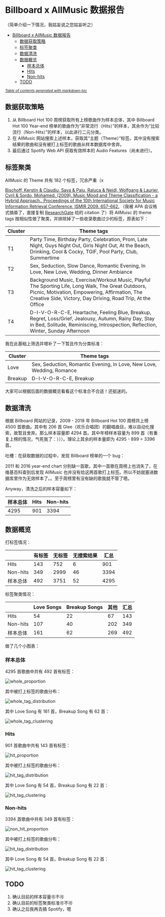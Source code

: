 # Billboard x AllMusic 数据报告

（简单介绍一下情况，我姑妄说之您姑妄听之）

- [Billboard x AllMusic 数据报告](#billboard-x-allmusic-数据报告)
  * [数据获取策略](#数据获取策略)
  * [标签聚类](#标签聚类)
  * [数据清洗](#数据清洗)
  * [数据概览](#数据概览)
    + [样本总体](#样本总体)
    + [Hits](#hits)
    + [Non-hits](#non-hits)
  * [TODO](#todo)

<small><i><a href='http://ecotrust-canada.github.io/markdown-toc/'>Table of contents generated with markdown-toc</a></i></small>


## 数据获取策略

1. 从 Billboard Hot 100 周榜获取所有上榜歌曲作为样本总体，其中 Billboard Hot 100 Year-end 榜单的歌曲作为“非常流行（Hits）”的样本，其余作为“比较流行（Non-Hits）”的样本，以此进行二元分类。
2. 在 AllMusic 网站搜索上述样本，获取其“主题（Theme）”标签。其中没有搜索结果的歌曲和没有被打上标签的歌曲从样本数据库中舍弃。
3. 最后通过 Spotify Web API 获取有效样本的 Audio Features（尚未进行）。

## 标签聚类

AllMusic 的 Theme 共有 182 个标签，冗余严重（x 

[Bischoff, Kerstin & Claudiu, Sava & Paiu, Raluca & Nejdl, Wolfgang & Laurier, Cyril & Sordo, Mohamed. (2009). Music Mood and Theme Classification - a Hybrid Approach.. Proceedings of the 10th International Society for Music Information Retrieval Conference, ISMIR 2009. 657-662.](http://citeseerx.ist.psu.edu/viewdoc/download?doi=10.1.1.182.937&rep=rep1&type=pdf) （我被 APA 会议格式搞昏了，直接复制 [ResearchGate](https://www.researchgate.net/publication/220723819_Music_Mood_and_Theme_Classification_-_a_Hybrid_Approach) 给的 citation 了）将 AllMuisc 的 theme tags 按相似性做了聚类，并排除掉了一些收录歌曲过少的标签，原表如下：

| Cluster | Theme tags                                                   |
| ------- | ------------------------------------------------------------ |
| T1      | Party Time, Birthday Party, Celebration, Prom, Late Night, Guys Night Out, Girls Night Out, At the Beach, Drinking, Cool & Cocky, TGIF, Pool Party, Club, Summertime |
| T2      | Sex, Seduction, Slow Dance, Romantic Evening, In Love, New Love, Wedding, Dinner Ambiance |
| T3      | Background Music, Exercise/Workout Music, Playful  The Sporting Life, Long Walk, The Great Outdoors, Picnic, Motivation, Empowering, Affirmation, The Creative Side, Victory, Day Driving, Road Trip, At the Office |
| T4      | D-I-V-O-R-C-E, Heartache, Feeling Blue, Breakup, Regret, Loss/Grief, Jealousy, Autumn, Rainy Day, Stay in Bed, Solitude, Reminiscing, Introspection, Reflection, Winter, Sunday Afternoon |

我在此基础上筛选并增补了一下暂且作为分类标准：

<!--
目前采取的标签聚类标准：
-->

| Cluster | Theme tags                                                   |
| ------- | ------------------------------------------------------------ |
| Love    | Sex, Seduction, Romantic Evening, In Love, New Love, Wedding, Romance |
| Breakup | D-I-V-O-R-C-E, Breakup                                       |

大家可以根据后面的数据概览看看这个标准合不合适！还挺迷的。
## 数据清洗

根据 Billboard 网站的记录，2009 - 2018 年 Billboard Hot 100 周榜共上榜 4500 首歌曲。其中有 206 首 Glee（欢乐合唱团）的翻唱曲目，难以自动化搜索，故暂且舍弃。那么样本容量即 4294 首。其中年榜样本容量为 899 首（有重复上榜的情况，气死我了：）））。理论上其余的样本量即为 4295 - 899 = 3396 首。

吐槽：在获取数据的过程中，发现 Billboard 榜单的一个 bug：

2011 和 2016 year-end chart 分别缺一首歌，其中一首歌在周榜上也消失了，在维基百科查到后发现 AllMusic 也并没有给这两首歌打上标签。所以不妨就塞进数据库里作为无效样本了。。至于周榜里有没有缺的歌我就不管了嗯。

Anyway，清洗之后的样本容量如下：

| 样本总体 | Hits | Non-hits |
| ---- | ---- | -------- |
| 4295 | 901  | 3394     |




## 数据概览

打标签情况：

|          | 有标签 | 无标签 | 无搜索结果 | 汇总 |
| -------- | ------ | ------ | ---------- | ---- |
| Hits     | 143    | 752    | 6          | 901  |
| Non-hits | 349    | 2999   | 46         | 3394 |
| 样本总体     | 492    | 3751   | 52         | 4295 |

标签聚类情况：

|          | Love Songs | Breakup Songs | 其他 | 汇总 |
| -------- | ---------- | ------------- | ---- | ---- |
| Hits     | 54         | 22            | 67   | 143  |
| Non-hits | 107        | 40            | 202  | 349  |
| 样本总体     | 161        | 62            | 269  | 492  |

做了几个小图表：

### 样本总体

4295 首歌曲中共有 492 首有标签：

![whole_proportion](https://raw.githubusercontent.com/EmoZhang/regret-love-guilt-dreams/dev/whole_proportion.png)

其中被打上标签的歌曲分布：

![whole_tag_distribution](https://raw.githubusercontent.com/EmoZhang/regret-love-guilt-dreams/dev/whole_tag_distribution.png)

其中 Love Song 有 161 首，Breakup Song 有 62 首：

![whole_tag_clustering](https://raw.githubusercontent.com/EmoZhang/regret-love-guilt-dreams/dev/whole_tag_clustering.png)

### Hits

901 首歌曲中共有 143 首有标签：

![hit_proportion](https://raw.githubusercontent.com/EmoZhang/regret-love-guilt-dreams/dev/hit_proportion.png)

其中被打上标签的歌曲分布：

![hit_tag_distribution](https://raw.githubusercontent.com/EmoZhang/regret-love-guilt-dreams/dev/hit_tag_distribution.png)

其中 Love Song 有 54 首，Breakup Song 有 22 首：

![hit_tag_clustering](https://raw.githubusercontent.com/EmoZhang/regret-love-guilt-dreams/dev/hit_tag_clustering.png)

### Non-hits

3394 首歌曲中共有 349 首有标签：

![non_hit_proportion](https://raw.githubusercontent.com/EmoZhang/regret-love-guilt-dreams/dev/non_hit_proportion.png)

其中被打上标签的歌曲分布：

![hit_tag_distribution](https://raw.githubusercontent.com/EmoZhang/regret-love-guilt-dreams/dev/non_hit_tag_distribution.png)

其中 Love Song 有 54 首，Breakup Song 有 22 首：

![hit_tag_clustering](https://raw.githubusercontent.com/EmoZhang/regret-love-guilt-dreams/dev/non_hit_tag_clustering.png)

## TODO

1. 确认目前的样本容量🉑️不🉑️
2. 确认目前的标签聚类标准🉑️不🉑️
3. 确认之后我再去搞 Spotify，嗯
